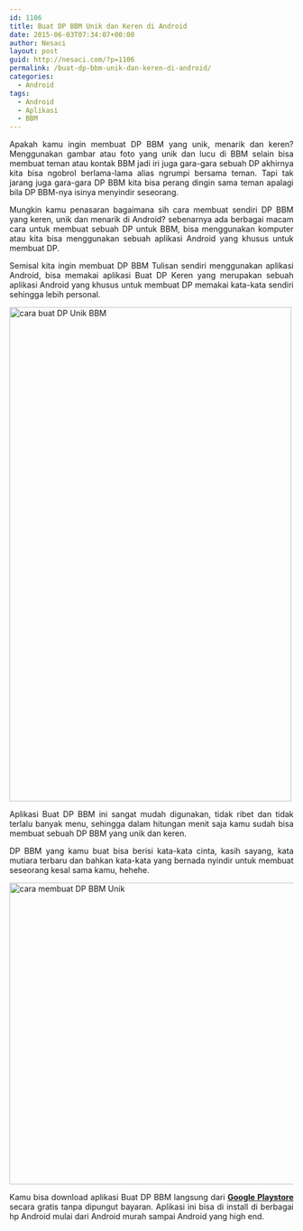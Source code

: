 ```yaml
---
id: 1106
title: Buat DP BBM Unik dan Keren di Android
date: 2015-06-03T07:34:07+00:00
author: Nesaci
layout: post
guid: http://nesaci.com/?p=1106
permalink: /buat-dp-bbm-unik-dan-keren-di-android/
categories:
  - Android
tags:
  - Android
  - Aplikasi
  - BBM
---
```

<p style="text-align: justify;">
  Apakah kamu ingin membuat DP BBM yang unik, menarik dan keren? Menggunakan gambar atau foto yang unik dan lucu di BBM selain bisa membuat teman atau kontak BBM jadi iri juga gara-gara sebuah DP akhirnya kita bisa ngobrol berlama-lama alias ngrumpi bersama teman. Tapi tak jarang juga gara-gara DP BBM kita bisa perang dingin sama teman apalagi bila DP BBM-nya isinya menyindir seseorang.
</p>

<p style="text-align: justify;">
  Mungkin kamu penasaran bagaimana sih cara membuat sendiri DP BBM yang keren, unik dan menarik di Android? sebenarnya ada berbagai macam cara untuk membuat sebuah DP untuk BBM, bisa menggunakan komputer atau kita bisa menggunakan sebuah aplikasi Android yang khusus untuk membuat DP.
</p>

<p style="text-align: justify;">
  Semisal kita ingin membuat DP BBM Tulisan sendiri menggunakan aplikasi Android, bisa memakai aplikasi Buat DP Keren yang merupakan sebuah aplikasi Android yang khusus untuk membuat DP memakai kata-kata sendiri sehingga lebih personal.
</p>

<!--more-->

<p style="text-align: justify;">
  <img loading="lazy" class="aligncenter" src="http://1.bp.blogspot.com/-2GOIF8Sg3Vo/VWvSr1aeMrI/AAAAAAAAFmY/q7K7Zi37Q1M/s1600/buat-dp-unik-bbm-2.png" alt="cara buat DP Unik BBM" width="500" height="875" />
</p>

<p style="text-align: justify;">
  Aplikasi Buat DP BBM ini sangat mudah digunakan, tidak ribet dan tidak terlalu banyak menu, sehingga dalam hitungan menit saja kamu sudah bisa membuat sebuah DP BBM yang unik dan keren.
</p>

<p style="text-align: justify;">
  DP BBM yang kamu buat bisa berisi kata-kata cinta, kasih sayang, kata mutiara terbaru dan bahkan kata-kata yang bernada nyindir untuk membuat seseorang kesal sama kamu, hehehe.
</p>

<p style="text-align: justify;">
  <img loading="lazy" class="aligncenter" src="http://1.bp.blogspot.com/-o7WkdXYYz9Q/VWvSsEVRhsI/AAAAAAAAFmc/WCp31G2QlMM/s1600/but-dp-bbm-unik-1.png" alt="cara membuat DP BBM Unik" width="610" height="534" />
</p>

<p style="text-align: justify;">
  Kamu bisa download aplikasi Buat DP BBM langsung dari <a href="https://goo.gl/TvofM3"><strong>Google Playstore</strong></a> secara gratis tanpa dipungut bayaran. Aplikasi ini bisa di install di berbagai hp Android mulai dari Android murah sampai Android yang high end.
</p>